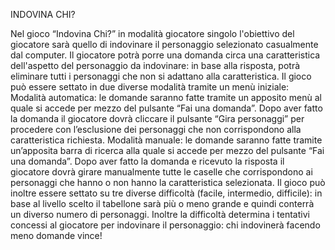 INDOVINA CHI?

Nel gioco “Indovina Chi?” in modalità giocatore singolo l'obiettivo del giocatore sarà quello di indovinare il personaggio selezionato casualmente dal computer. Il giocatore potrà porre una domanda circa una caratteristica dell'aspetto del personaggio da indovinare: in base alla risposta, potrà eliminare tutti i personaggi che non si adattano alla caratteristica.
Il gioco può essere settato in due diverse modalità tramite un menù iniziale: 
Modalità automatica: le domande saranno fatte tramite un apposito menù al quale si accede per mezzo del pulsante “Fai una domanda”. Dopo aver fatto la domanda il giocatore dovrà cliccare il pulsante “Gira personaggi” per procedere con l’esclusione dei personaggi che non corrispondono alla caratteristica richiesta. 
Modalità manuale: le domande saranno fatte tramite un’apposita barra di ricerca alla quale si accede per mezzo del pulsante “Fai una domanda”. Dopo aver fatto la domanda e ricevuto la risposta il giocatore dovrà girare manualmente tutte le caselle che corrispondono ai personaggi che hanno o non hanno la caratteristica selezionata.
Il gioco può inoltre essere settato su tre diverse difficoltà (facile, intermedio, difficile): in base al livello scelto il tabellone sarà più o meno grande e quindi conterrà un diverso numero di personaggi. Inoltre la difficoltà determina i tentativi concessi al giocatore per indovinare il personaggio: chi indovinerà facendo meno domande vince!

